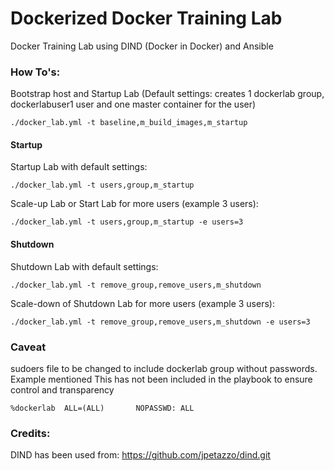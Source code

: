 # Dockerized Docker Training Lab
Docker Training Lab using DIND (Docker in Docker) and Ansible

### How To's:
Bootstrap host and Startup Lab (Default settings: creates 1 dockerlab group, dockerlabuser1 user and one master container for the user)
```
./docker_lab.yml -t baseline,m_build_images,m_startup
```

#### Startup
Startup Lab with default settings:
```
./docker_lab.yml -t users,group,m_startup
```

Scale-up Lab or Start Lab for more users (example 3 users):
```
./docker_lab.yml -t users,group,m_startup -e users=3
```

#### Shutdown
Shutdown Lab with default settings:
```
./docker_lab.yml -t remove_group,remove_users,m_shutdown
```

Scale-down of Shutdown Lab for more users (example 3 users):
```
./docker_lab.yml -t remove_group,remove_users,m_shutdown -e users=3
```

### Caveat
sudoers file to be changed to include dockerlab group without passwords. Example mentioned
This has not been included in the playbook to ensure control and transparency
```
%dockerlab  ALL=(ALL)       NOPASSWD: ALL
```

### Credits:
DIND has been used from: https://github.com/jpetazzo/dind.git
